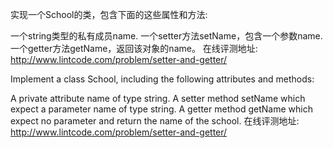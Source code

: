 实现一个School的类，包含下面的这些属性和方法:

一个string类型的私有成员name.
一个setter方法setName，包含一个参数name.
一个getter方法getName，返回该对象的name。
在线评测地址: http://www.lintcode.com/problem/setter-and-getter/

Implement a class School, including the following attributes and methods:

A private attribute name of type string.
A setter method setName which expect a parameter name of type string.
A getter method getName which expect no parameter and return the name of the school.
在线评测地址: http://www.lintcode.com/problem/setter-and-getter/
